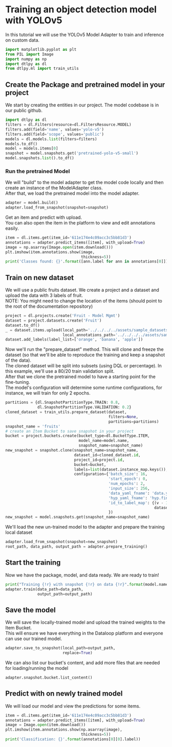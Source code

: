 # Training an object detection model with YOLOv5  
In this tutorial we will use the YOLOv5 Model Adapter to train and inference on custom data.  
  

```python
import matplotlib.pyplot as plt
from PIL import Image
import numpy as np
import dtlpy as dl
from dtlpy.ml import train_utils
```
## Create the Package and pretrained model in your project  
We start by creating the entities in our project. The model codebase is in our public github.  

```python
import dtlpy as dl
filters = dl.Filters(resource=dl.FiltersResource.MODEL)
filters.add(field='name', values='yolo-v5')
filters.add(field='scope', values='public')
models = dl.models.list(filters=filters)
models.to_df()
model = models.items[0]
snapshot = model.snapshots.get('pretrained-yolo-v5-small')
model.snapshots.list().to_df()
```
### Run the pretrained Model  
We will "build" to the model adapter to get the model code locally and then create an instance of the ModelAdapter class.  
After that, we load the pretrained model into the model adapter.  

```python
adapter = model.build()
adapter.load_from_snapshot(snapshot=snapshot)
```
Get an item and predict with upload.  
You can also open the item in the platform to view and edit annotations easily.  

```python
item = dl.items.get(item_id='611e174e4c09acc3c5bb81d3')
annotations = adapter.predict_items([item], with_upload=True)
image = np.asarray(Image.open(item.download()))
plt.imshow(item.annotations.show(image,
                                 thickness=5))
print('Classes found: {}'.format([ann.label for ann in annotations[0]]))
```
## Train on new dataset  
We will use a public fruits dataset. We create a project and a dataset and upload the data with 3 labels of fruit.  
NOTE: You might need to change the location of the items (should point to the root of the documentation repository)  

```python
project = dl.projects.create('Fruit - Model Mgmt')
dataset = project.datasets.create('Fruit')
dataset.to_df()
_ = dataset.items.upload(local_path='../../../../assets/sample_datasets/FruitImage/items/*',
                         local_annotations_path='../../../../assets/sample_datasets/FruitImage/json')
dataset.add_labels(label_list=['orange', 'banana', 'apple'])
```
Now we'll run the "prepare_dataset" method. This will clone and freeze the dataset (so that we'll be able to reproduce the training and keep a snapshot of the data).  
The cloned dataset will be split into subsets (using DQL or percentage). In this example, we'll use a 80/20 train validation split.  
After that we clone the pretrained model to have a starting point for the fine-tuning.  
The model's configuration will determine some runtime configurations, for instance, we will train for only 2 epochs.  

```python
partitions = {dl.SnapshotPartitionType.TRAIN: 0.8,
              dl.SnapshotPartitionType.VALIDATION: 0.2}
cloned_dataset = train_utils.prepare_dataset(dataset,
                                             filters=None,
                                             partitions=partitions)
snapshot_name = 'fruits'
# create an Item Bucket to save snapshot in your project
bucket = project.buckets.create(bucket_type=dl.BucketType.ITEM,
                                model_name=model.name,
                                snapshot_name=snapshot_name)
new_snapshot = snapshot.clone(snapshot_name=snapshot_name,
                              dataset_id=cloned_dataset.id,
                              project_id=project.id,
                              bucket=bucket,
                              labels=list(dataset.instance_map.keys()),
                              configuration={'batch_size': 16,
                                             'start_epoch': 0,
                                             'num_epochs': 2,
                                             'input_size': 256,
                                             'data_yaml_fname': 'data.yaml',
                                             'hyp_yaml_fname': 'hyp.finetune.yaml',
                                             'id_to_label_map': {(v - 1): k for k, v in
                                                                 dataset.instance_map.items()}
                                             })
new_snapshot = model.snapshots.get(snapshot_name=snapshot_name)
```
We'll load the new un-trained model to the adapter and prepare the training local dataset  

```python
adapter.load_from_snapshot(snapshot=new_snapshot)
root_path, data_path, output_path = adapter.prepare_training()
```
## Start the training  
Now we have the package, model, and data ready. We are ready to train!  

```python
print("Training {!r} with snapshot {!r} on data {!r}".format(model.name, new_snapshot.id, data_path))
adapter.train(data_path=data_path,
              output_path=output_path)
```
## Save the model  
We will save the locally-trained model and upload the trained weights to the Item Bucket.  
This will ensure we have everything in the Dataloop platform and everyone can use our trained model.  

```python
adapter.save_to_snapshot(local_path=output_path,
                         replace=True)
```
We can also list our bucket's content, and add more files that are needed for loading/running the model  

```python
adapter.snapshot.bucket.list_content()
```
## Predict with on newly trained model  
We will load our model and view the predictions for some items.  

```python
item = dl.items.get(item_id='611e174e4c09acc3c5bb81d3')
annotations = adapter.predict_items([item], with_upload=True)
image = Image.open(item.download())
plt.imshow(item.annotations.show(np.asarray(image),
                                 thickness=5))
print('Classification: {}'.format(annotations[0][0].label))
```
